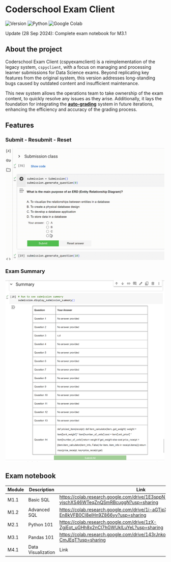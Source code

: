 # Coderschool Exam Client

![Version](https://img.shields.io/badge/Latest%20Version-v0.0.3-%2300b4d8.svg?&style=for-the-badge&logo=git&logoColor=white)
![Python](https://img.shields.io/badge/Python-%230096c7.svg?&style=for-the-badge&logo=python&logoColor=white)
![Google Colab](https://img.shields.io/badge/Google%20Colab-4285F4?style=for-the-badge&logo=googledrive&logoColor=white)

Update (28 Sep 2024): Complete exam notebook for M3.1

## About the project
Coderschool Exam Client (cspyexamclient) is a reimplementation of the legacy system, `cspyclient`, with a focus on managing and processing learner submissions for Data Science exams. Beyond replicating key features from the original system, this version addresses long-standing bugs caused by outdated content and insufficient maintenance.

This new system allows the operations team to take ownership of the exam content, to quickly resolve any issues as they arise. Additionally, it lays the foundation for integrating the [**auto-grading**](https://github.com/nauqh/autograde) system in future iterations, enhancing the efficiency and accuracy of the grading process.

## Features

### Submit - Resubmit - Reset

<img width="500" src="assets/test_submission.gif">

### Exam Summary

<img width="500" src="assets/exam_summary.png">

## Exam notebook
| Module       | Description       | Link                                                                                  |
|--------------|-------------------|---------------------------------------------------------------------------------------|
| M1.1         | Basic SQL         | https://colab.research.google.com/drive/1E3sppN-vjschXS46WTeqZnQSmRBcuggN?usp=sharing |
| M1.2         | Advanced SQL      | https://colab.research.google.com/drive/1i-aGTjpXL-En8kVFB0Cl8elHn9Z866yv?usp=sharing |
| M2.1         | Python 101        | https://colab.research.google.com/drive/1zX-ZgjEot_uGHh8x2nCl7hGWUklLuYeL?usp=sharing |
| M3.1         | Pandas 101        | https://colab.research.google.com/drive/143rJnko61nMUGGwMccgxaBJRA-CmJEqT?usp=sharing |
| M4.1         | Data Visualization| Link                                                                                  |